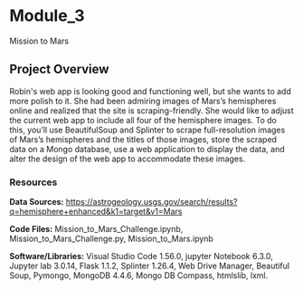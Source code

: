 # Module_3
Mission to Mars

## Project Overview

Robin's web app is looking good and functioning well, but she wants to add more polish to it. 
She had been admiring images of Mars’s hemispheres online and realized that the site is scraping-friendly. 
She would like to adjust the current web app to include all four of the hemisphere images. 
To do this, you’ll use BeautifulSoup and Splinter to scrape full-resolution images of Mars’s hemispheres and the titles of those images, store the scraped data on a Mongo database, use a web application to display the data, and alter the design of the web app to accommodate these images.


### Resources

**Data Sources:** https://astrogeology.usgs.gov/search/results?q=hemisphere+enhanced&k1=target&v1=Mars

**Code Files:** Mission_to_Mars_Challenge.ipynb, Mission_to_Mars_Challenge.py, Mission_to_Mars.ipynb

**Software/Libraries:** Visual Studio Code 1.56.0, jupyter Notebook 6.3.0, Jupyter lab 3.0.14, Flask 1.1.2, Splinter 1.26.4,
 Web Drive Manager, Beautiful Soup, Pymongo, MongoDB 4.4.6, Mongo DB Compass, htmlslib, lxml.
